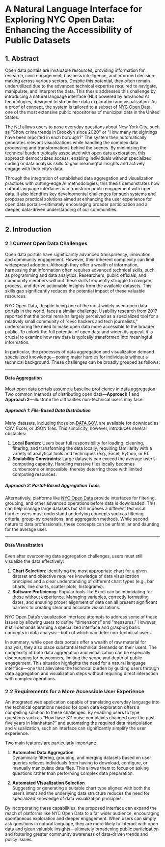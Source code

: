 # A Natural Language Interface for Exploring NYC Open Data: Enhancing the Accessibility of Public Datasets

## 1. Abstract
Open data portals are invaluable resources, providing information for research, civic engagement, business intelligence, and informed decision-making across various sectors. Despite this potential, they often remain underutilized due to the advanced technical expertise required to navigate, manipulate, and interpret the data. This thesis addresses this challenge by introducing a natural language interface (NLI) powered by advanced AI technologies, designed to streamline data exploration and visualization. As a proof of concept, the system is tailored to a subset of [NYC Open Data](https://opendata.cityofnewyork.us/), one of the most extensive public repositories of municipal data in the United States.

The NLI allows users to pose everyday questions about New York City, such as "Show crime trends in Brooklyn since 2020" or "How many rat sightings have been reported in each borough?" The system then automatically generates relevant visualizations while handling the complex data processing and transformations behind the scenes. By minimizing the technical burden typically associated with open data exploration, this approach democratizes access, enabling individuals without specialized coding or data analysis skills to gain meaningful insights and actively engage with their city’s data.

Through the integration of established data aggregation and visualization practices with cutting-edge AI methodologies, this thesis demonstrates how natural language interfaces can transform public engagement with open data. It also identifies key developmental challenges for such systems and proposes practical solutions aimed at enhancing the user experience for open data portals—ultimately encouraging broader participation and a deeper, data-driven understanding of our communities.

---

## 2. Introduction

### 2.1 Current Open Data Challenges
Open data portals have significantly advanced transparency, innovation, and community engagement. However, their inherent complexity can limit widespread adoption. Although they offer a wealth of information, harnessing that information often requires advanced technical skills, such as programming and data analytics. Researchers, public officials, and community members without these skills frequently struggle to navigate, process, and derive actionable insights from the available datasets. This skills gap significantly reduces the potential impact of these valuable resources.

NYC Open Data, despite being one of the most widely used open data portals in the world, faces a similar challenge. Usability research from 2017 reported that the portal remains largely perceived as a specialized tool for a relatively small community of “civic hackers and tech journalists,” underscoring the need to make open data more accessible to the broader public. To unlock the full potential of open data and widen its appeal, it is crucial to examine how raw data is typically transformed into meaningful information.

In particular, the processes of data aggregation and visualization demand specialized knowledge—posing major hurdles for individuals without a technical background. These challenges can be broadly grouped as follows:

---

#### Data Aggregation
Most open data portals assume a baseline proficiency in data aggregation. Two common methods of distributing open data—**Approach 1** and **Approach 2**—illustrate the difficulties non-technical users may face.

##### Approach 1: File-Based Data Distribution
Many datasets, including those on [DATA.GOV](https://data.gov/), are available for download as CSV, Excel, or JSON files. This simplicity, however, introduces several obstacles:

1. **Local Burden**: Users bear full responsibility for loading, cleaning, filtering, and transforming the data locally, requiring familiarity with a variety of analytical tools and techniques (e.g., Excel, Python, or R).  
2. **Scalability Constraints**: Large datasets can exceed the average user’s computing capacity. Handling massive files locally becomes cumbersome or impossible, thereby deterring those with limited computing resources.

##### Approach 2: Portal-Based Aggregation Tools
Alternatively, platforms like [NYC Open Data](https://opendata.cityofnewyork.us/) provide interfaces for filtering, grouping, and other advanced operations before data is downloaded. This can help manage large datasets but still imposes a different technical hurdle: users must understand underlying concepts such as filtering criteria, group-by operations, and aggregation methods. While second nature to data professionals, these concepts can be unfamiliar and daunting for the average user.

---

#### Data Visualization
Even after overcoming data aggregation challenges, users must still visualize the data effectively:

1. **Chart Selection**: Identifying the most appropriate chart for a given dataset and objective requires knowledge of data visualization principles and a clear understanding of different chart types (e.g., bar charts, line charts, scatter plots, histograms).  
2. **Software Proficiency**: Popular tools like Excel can be intimidating for those without experience. Managing variables, correctly formatting dates, and ensuring proper alignment of data can all present significant barriers to creating clear and accurate visualizations.

NYC Open Data’s visualization interface attempts to address some of these issues by allowing users to define “dimensions” and “measures.” However, it still demands learning a specialized interface and grasping basic concepts in data analysis—both of which can deter non-technical users.

In summary, while open data portals offer a wealth of raw material for analysis, they also place substantial technical demands on their users. The complexity of both data aggregation and visualization can be especially discouraging for newcomers, limiting the scope and depth of public engagement. This situation highlights the need for a natural language interface—one that alleviates the technical burden by guiding users through data aggregation and visualization steps without requiring direct interaction with complex operations.

### 2.2 Requirements for a More Accessible User Experience
An integrated web application capable of translating everyday language into the technical operations needed for open data exploration offers a compelling solution to these challenges. By enabling users to type questions such as “How have 311 noise complaints changed over the past five years in Manhattan?” and automating the required data manipulation and visualization, such an interface can significantly simplify the user experience.

Two main features are particularly important:

1. **Automated Data Aggregation**  
   Dynamically filtering, grouping, and merging datasets based on user queries relieves individuals from having to download, configure, or manually manipulate data files. This allows them to focus on asking questions rather than performing complex data preparation.  

2. **Automated Visualization Selection**  
   Suggesting or generating a suitable chart type aligned with both the user’s intent and the underlying data structure reduces the need for specialized knowledge of data visualization principles.

By incorporating these capabilities, the proposed interface can expand the reach of platforms like NYC Open Data to a far wider audience, encouraging spontaneous exploration and deeper engagement. When users can simply ask questions in natural language, they are more likely to interact with open data and glean valuable insights—ultimately broadening public participation and fostering greater community awareness of data-driven trends and policy issues.
